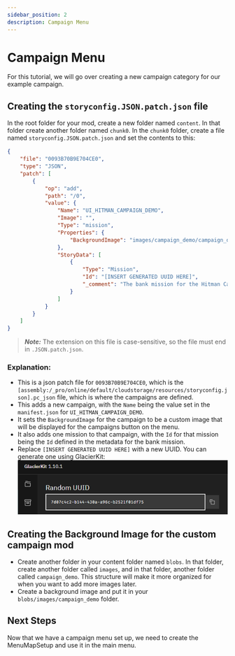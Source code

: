 ```yaml
---
sidebar_position: 2
description: Campaign Menu
---
```


# Campaign Menu

For this tutorial, we will go over creating a new campaign category for our example campaign.

## Creating the `storyconfig.JSON.patch.json` file
In the root folder for your mod, create a new folder named `content`. In that folder create another folder named `chunk0`. In the `chunk0` folder, create a file named `storyconfig.JSON.patch.json` and set the contents to this:

```json
{
	"file": "0093B70B9E704CE0",
	"type": "JSON",
	"patch": [
		{
			"op": "add",
			"path": "/0",
			"value": {
				"Name": "UI_HITMAN_CAMPAIGN_DEMO",
				"Image": "",
				"Type": "mission",
				"Properties": {
					"BackgroundImage": "images/campaign_demo/campaign_demo_tile.jpg"
				},
				"StoryData": [
					{
						"Type": "Mission",
						"Id": "[INSERT GENERATED UUID HERE]",
						"_comment": "The bank mission for the Hitman Campaign Demo"
					}
				]
			}
		}
	]
}
```

> **_Note:_** The extension on this file is case-sensitive, so the file must end in `.JSON.patch.json`.

### Explanation:
* This is a json patch file for `0093B70B9E704CE0`, which is the `[assembly:/_pro/online/default/cloudstorage/resources/storyconfig.json].pc_json` file, which is where the campaigns are defined.
* This adds a new campaign, with the `Name` being the value set in the `manifest.json` for `UI_HITMAN_CAMPAIGN_DEMO`.
* It sets the `BackgroundImage` for the campaign to be a custom image that will be displayed for the campaigns button on the menu.
* It also adds one mission to that campaign, with the `Id` for that mission being the `Id` defined in the metadata for the bank mission.
* Replace `[INSERT GENERATED UUID HERE]` with a new UUID. You can generate one using GlacierKit: ![resources/randomUuid.png](resources/randomUuid.png)

## Creating the Background Image for the custom campaign mod
* Create another folder in your content folder named `blobs`. In that folder, create another folder called `images`, and in that folder, another folder called `campaign_demo`. This structure will make it more organized for when you want to add more images later. 
* Create a background image and put it in your `blobs/images/campaign_demo` folder.


## Next Steps

Now that we have a campaign menu set up, we need to create the MenuMapSetup and use it in the main menu. 